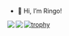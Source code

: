 - 👋 Hi, I’m Ringo!

<a href="https://github.com/anuraghazra/github-readme-stats">
  <img align="left" src="https://github-readme-stats.vercel.app/api?username=ringosan1974&count_private=true&show_icons=true&theme=onedark" />
</a>
<a href="https://github.com/anuraghazra/github-readme-stats">
  <img align="left" src="https://github-readme-stats.vercel.app/api/top-langs/?username=ringosan1974&theme=onedark&layout=compact" />
</a>

[![trophy](https://github-profile-trophy.vercel.app/?username=ringosan1974&theme=onedark&column=7
)](https://github.com/ryo-ma/github-profile-trophy)
